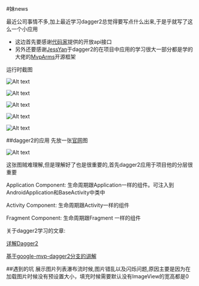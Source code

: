 #妹news

最近公司事情不多,加上最近学习dagger2总觉得要写点什么出来,于是乎就写了这么一个小应用
- 这边首先要感谢[代码家]()提供的开放api接口
- 另外还要感谢[JessYan](https://github.com/JessYanCoding)于dagger2的在项目中应用的学习很大一部分都是学的大佬的[MvpArms](https://github.com/JessYanCoding/MVPArms)开源框架

运行时截图

![Alt text](./1.png)

![Alt text](./2.png)

![Alt text](./3.png)

![Alt text](./4.png)

![Alt text](./5.png)

##dagger2的应用
先放一张[官网](https://google.github.io/dagger/)图

![Alt text](./1431999102454673.png)

这张图贼难理解,但是理解好了也是很重要的,首先dagger2应用于项目他的分层很重要

Application Component: 生命周期跟Application一样的组件。可注入到AndroidApplication和BaseActivity中类中

Activity Component: 生命周期跟Activity一样的组件

Fragment Component: 生命周期跟Fragment 一样的组件

关于dagger2学习的文章:

[详解Dagger2](http://www.jcodecraeer.com/a/anzhuokaifa/androidkaifa/2015/0519/2892.html)

[基于google-mvp-dagger2分支的讲解](http://www.jianshu.com/p/01d3c014b0b1)

##遇到的坑
展示图片列表瀑布流时候,图片错乱以及闪烁问题,原因主要是因为在加载图片时候没有预设置大小，填充时候需要默认没有ImageView的宽高都是0


